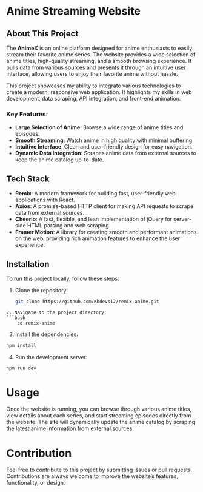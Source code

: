 # Anime Streaming Website

## About This Project

The **AnimeX** is an online platform designed for anime enthusiasts to easily stream their favorite anime series. The website provides a wide selection of anime titles, high-quality streaming, and a smooth browsing experience. It pulls data from various sources and presents it through an intuitive user interface, allowing users to enjoy their favorite anime without hassle.

This project showcases my ability to integrate various technologies to create a modern, responsive web application. It highlights my skills in web development, data scraping, API integration, and front-end animation.

### Key Features:

- **Large Selection of Anime**: Browse a wide range of anime titles and episodes.
- **Smooth Streaming**: Watch anime in high quality with minimal buffering.
- **Intuitive Interface**: Clean and user-friendly design for easy navigation.
- **Dynamic Data Integration**: Scrapes anime data from external sources to keep the anime catalog up-to-date.

## Tech Stack

- **Remix**: A modern framework for building fast, user-friendly web applications with React.
- **Axios**: A promise-based HTTP client for making API requests to scrape data from external sources.
- **Cheerio**: A fast, flexible, and lean implementation of jQuery for server-side HTML parsing and web scraping.
- **Framer Motion**: A library for creating smooth and performant animations on the web, providing rich animation features to enhance the user experience.

## Installation

To run this project locally, follow these steps:

1. Clone the repository:
   ```bash
   git clone https://github.com/Kbdevs12/remix-anime.git
   ```

````
2. Navigate to the project directory:
```bash
    cd remix-anime
````

3. Install the dependencies:

```bash
npm install
```

4. Run the development server:

```bash
npm run dev
```

# Usage

Once the website is running, you can browse through various anime titles, view details about each series, and start streaming episodes directly from the website. The site will dynamically update the anime catalog by scraping the latest anime information from external sources.

# Contribution

Feel free to contribute to this project by submitting issues or pull requests. Contributions are always welcome to improve the website’s features, functionality, or design.
